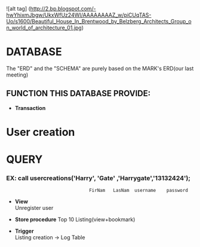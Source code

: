 
![alt tag] (http://2.bp.blogspot.com/-hwYhixmJbgw/UkxWfUz24WI/AAAAAAAAZ_w/piCUqTAS-Uo/s1600/Beautiful_House_In_Brentwood_by_Belzberg_Architects_Group_on_world_of_architecture_01.jpg)


# DATABASE
The "ERD" and the "SCHEMA" are purely based on the MARK's ERD(our last meeting)

## FUNCTION THIS DATABASE PROVIDE:

* **Transaction**        
# User creation
# QUERY
### EX: call usercreations('Harry', 'Gate' ,'Harrygate','13132424');
				                   FirNam   LasNam  username    password

* **View**                   
Unregister user


* **Store procedure** 
Top 10 Listing(view+bookmark)


* **Trigger**                
Listing creation -> Log Table   

